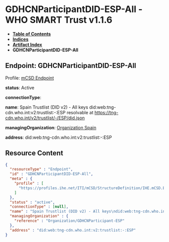 # GDHCNParticipantDID-ESP-All - WHO SMART Trust v1.1.6

* [**Table of Contents**](toc.md)
* [**Indices**](indices.md)
* [**Artifact Index**](artifacts.md)
* **GDHCNParticipantDID-ESP-All**

## Endpoint: GDHCNParticipantDID-ESP-All

Profile: [mCSD Endpoint](https://profiles.ihe.net/ITI/mCSD/4.0.0/StructureDefinition-IHE.mCSD.Endpoint.html)

**status**: Active

**connectionType**: 

**name**: Spain Trustlist (DID v2) - All keys did:web:tng-cdn.who.int:v2:trustlist:-:ESP resolvable at https://tng-cdn.who.int/v2/trustlist/-/ESP/did.json

**managingOrganization**: [Organization Spain](Organization-GDHCNParticipant-ESP.md)

**address**: did:web:tng-cdn.who.int:v2:trustlist:-:ESP



## Resource Content

```json
{
  "resourceType" : "Endpoint",
  "id" : "GDHCNParticipantDID-ESP-All",
  "meta" : {
    "profile" : [
      "https://profiles.ihe.net/ITI/mCSD/StructureDefinition/IHE.mCSD.Endpoint"
    ]
  },
  "status" : "active",
  "connectionType" : [null],
  "name" : "Spain Trustlist (DID v2) - All keys\ndid:web:tng-cdn.who.int:v2:trustlist:-:ESP\nresolvable at https://tng-cdn.who.int/v2/trustlist/-/ESP/did.json",
  "managingOrganization" : {
    "reference" : "Organization/GDHCNParticipant-ESP"
  },
  "address" : "did:web:tng-cdn.who.int:v2:trustlist:-:ESP"
}

```

